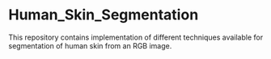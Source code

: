 # Human_Skin_Segmentation
This repository contains implementation of different techniques available for segmentation of human skin from an RGB image.
